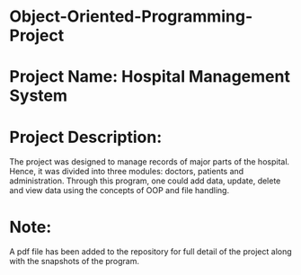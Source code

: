 # Object-Oriented-Programming-Project
# Project Name: Hospital Management System
# Project Description:
The project was designed to manage records of major parts of the hospital. Hence, it was divided into three modules: doctors, patients and administration. Through this program, one could add data, update, delete and view data using the concepts of OOP and file handling.
# Note:
A pdf file has been added to the repository for full detail of the project along with the snapshots of the program.

